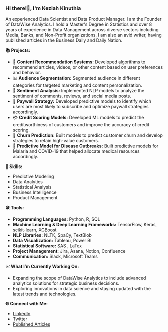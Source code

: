 ### Hi there!👋, I'm Keziah Kinuthia

An experienced Data Scientist and Data Product Manager. I am the Founder of DataWise Analytics. I hold a Master's Degree in Statistics and over 8 years of experience in Data Management across diverse sectors including Media, Banks, and Non-Profit organizations. I am also an avid writer, having published articles in the Business Daily and Daily Nation.

**📚 Projects:**

- 📜 **Content Recommendation Systems:** Developed algorithms to recommend articles, videos, or other content based on user preferences and behavior.
- 📊 **Audience Segmentation:** Segmented audience in different categories for targeted marketing and content personalization.
- 💬 **Sentiment Analysis:** Implemented NLP models to analyze the sentiment of comments, reviews, and social media posts.
- 🚪 **Paywall Strategy:** Developed predictive models to identify which users are most likely to subscribe and optimize paywall strategies accordingly.
- 💳 **Credit Scoring Models:** Developed ML models to predict the creditworthiness of customers and improve the accuracy of credit scoring.
- 🚪 **Churn Prediction:** Built models to predict customer churn and develop strategies to retain high-value customers.
- 🦠 **Predictive Model for Disease Outbreaks:** Built predictive models for Malaria and COVID-19 that helped allocate medical resources accordingly.

**💼 Skills:**

- Predictive Modeling
- Data Analytics
- Statistical Analysis
- Business Intelligence
- Product Management

**🛠️ Tools:**

- **Programming Languages:** Python, R, SQL
- **Machine Learning & Deep Learning Frameworks:** TensorFlow, Keras, scikit-learn, XGBoost
- **NLP Libraries:** NLTK, SpaCy, TextBlob
- **Data Visualization:** Tableau, Power BI
- **Statistical Software:** SAS , LaTex
- **Project Management:** Jira, Asana, Notion, Confluence
- **Communication:** Slack, Microsoft Teams

**📈 What I’m Currently Working On:**

- Expanding the scope of DataWise Analytics to include advanced analytics solutions for strategic business decisions.
- Exploring innovations in data science and staying updated with the latest trends and technologies.

**🌐 Connect with Me:**

- [LinkedIn](https://www.linkedin.com/in/keziah-kinuthia-9644b5115/)
- [Twitter](https://twitter.com/Keziah_Taiya)
- [Published Articles](https://muckrack.com/keziah-kinuthia/articles)
